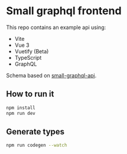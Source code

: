 # Small graphql frontend
This repo contains an example api using:
* Vite
* Vue 3
* Vuetify (Beta)
* TypeScript
* GraphQL

Schema based on [small-graphql-api](https://github.com/ssprang/small-graphql-api).

## How to run it
```sh
npm install
npm run dev
```

## Generate types
```sh
npm run codegen --watch
```